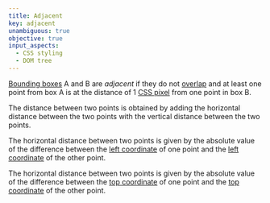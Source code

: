 ```yaml
---
title: Adjacent
key: adjacent
unambiguous: true
objective: true
input_aspects:
  - CSS styling
  - DOM tree
---
```


[Bounding boxes][] A and B are _adjacent_ if they do not [overlap][] and at least one point from box A is at the distance of 1 [CSS pixel][] from one point in box B.

The distance between two points is obtained by adding the horizontal distance between the two points with the vertical distance between the two points.

The horizontal distance between two points is given by the absolute value of the difference between the [left coordinate][] of one point and the [left coordinate][] of the other point.

The horizontal distance between two points is given by the absolute value of the difference between the [top coordinate][] of one point and the [top coordinate][] of the other point.

[bounding boxes]: https://drafts.csswg.org/cssom-view/#dom-element-getboundingclientrect 'Definition of getBoundingClientRect'
[CSS pixel]: https://drafts.csswg.org/css-values-3/#visual-angle-unit
[left coordinate]: https://drafts.fxtf.org/geometry/#dom-domrectreadonly-left
[overlap]: #overlap 'Definition of overlap'
[top coordinate]: https://drafts.fxtf.org/geometry/#dom-domrectreadonly-top
